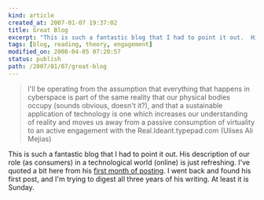 ```yaml
---
kind: article
created_at: 2007-01-07 19:37:02
title: Great Blog
excerpt: "This is such a fantastic blog that I had to point it out.  His description of our role (as consumers) in a technological world (online) is just refreshing."
tags: [blog, reading, theory, engagement]
modified_on: 2008-04-05 07:20:57
status: publish 
path: /2007/01/07/great-blog
---
```


<blockquote class="large">I'll be operating from the assumption that everything that happens in cyberspace is part of the same reality that our physical bodies occupy (sounds obvious, doesn't it?), and that a sustainable application of technology is one which increases our understanding of reality and moves us away from a passive consumption of virtuality to an active engagement with the Real.<span class="attribution">Ideant.typepad.com
(Ulises Ali Mejias)</span></blockquote>
This is such a fantastic blog that I had to point it out.  His description of our role (as consumers) in a technological world (online) is just refreshing. I've quoted a bit here from his <a href="http://ideant.typepad.com/ideant/2003/08/index.html">first month of posting</a>. I went back and found his first post, and I'm trying to digest all three years of his writing. At least it is Sunday.